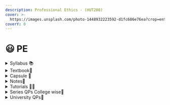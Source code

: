 ```yaml
---
description: Professional Ethics - (HUT200)
cover: >-
  https://images.unsplash.com/photo-1448932223592-d1fc686e76ea?crop=entropy&cs=srgb&fm=jpg&ixid=M3wxOTcwMjR8MHwxfHNlYXJjaHw5fHxwcm9mZXNzaW9uYWwlMjBldGhpY3N8ZW58MHx8fHwxNzA2NDM5NDk5fDA&ixlib=rb-4.0.3&q=85
coverY: 0
---
```


# 😃 PE

<details>

<summary>Syllabus 📚</summary>

[HUT200](https://drive.google.com/file/d/1oR3e-r_BCWxnywj6iqXozqtQcJ_KC9rr/view?usp=drive_link) 👈

</details>

<details>

<summary>Textbook📖</summary>

[PE Textbook](https://drive.google.com/file/d/1tDXxh1V6ehCflweRERtM9BIUn2POxxl_/view?usp=drive_link) 👈

</details>

<details>

<summary>Capsule 💊</summary>

[PE Short Notes](https://drive.google.com/drive/folders/1wlK8h1l1uzMhSVG9MNu_ek60V4oMv-G0?usp=drive_link) 👈

</details>

<details>

<summary>Notes📒</summary>

[PE Notes](https://drive.google.com/drive/folders/1Nn4LdL-xaVmEuglImJo5zcgGarhLKnmt?usp=drive_link) 👈

</details>

<details>

<summary>Tutorials 🧑‍🏫</summary>

[PE - Edutrikz by Hingston](https://youtube.com/playlist?list=PLIex9xdAUpohEU_zgHjeesMUb4b76xMrJ\&si=qbzZR5mQFwTuKZAP) 👈

</details>

<details>

<summary>Series QPs College wise📃</summary>

[PE Series QPs](https://drive.google.com/drive/folders/1Va2hI2lJVauYK16Eae-ewx_eOpDSt7aN?usp=drive_link) 👈

</details>

<details>

<summary>University QPs📄</summary>

[PE Previous Year QPs ](https://drive.google.com/drive/folders/1X3GsQ2cpSvIaV0XThbAbmyhXdD9obq5b?usp=drive_link)👈

</details>

